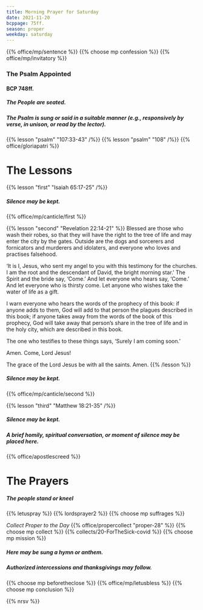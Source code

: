 ```yaml
---
title: Morning Prayer for Saturday
date: 2021-11-20
bcppage: 75ff.
season: proper
weekday: saturday
---
```


{{% office/mp/sentence %}}
{{% choose mp confession %}}
{{% office/mp/invitatory  %}}

### The Psalm Appointed
#### BCP 748ff.
##### The People are seated.
##### The Psalm is sung or said in a suitable manner (e.g., responsively by verse, in unison, or read by the lector).

{{% lesson "psalm" "107:33-43" /%}}
{{% lesson "psalm" "108" /%}}
{{% office/gloriapatri %}}

# The Lessons
{{% lesson "first" "Isaiah 65:17-25" /%}}

##### Silence may be kept.

{{% office/mp/canticle/first %}}

{{% lesson "second" "Revelation 22:14-21" %}}
Blessed are those who wash their robes, so that they will have the right to the tree of life and may enter the city by the gates. Outside are the dogs and sorcerers and fornicators and murderers and idolaters, and everyone who loves and practises falsehood.

‘It is I, Jesus, who sent my angel to you with this testimony for the churches. I am the root and the descendant of David, the bright morning star.’
The Spirit and the bride say, ‘Come.’
And let everyone who hears say, ‘Come.’
And let everyone who is thirsty come.
Let anyone who wishes take the water of life as a gift.

I warn everyone who hears the words of the prophecy of this book: if anyone adds to them, God will add to that person the plagues described in this book; if anyone takes away from the words of the book of this prophecy, God will take away that person’s share in the tree of life and in the holy city, which are described in this book.

The one who testifies to these things says, ‘Surely I am coming soon.’

Amen. Come, Lord Jesus!

The grace of the Lord Jesus be with all the saints. Amen.
{{% /lesson %}}
##### Silence may be kept.

{{% office/mp/canticle/second %}}


{{% lesson "third" "Matthew 18:21-35" /%}}

##### Silence may be kept.

##### A brief homily, spiritual conversation, or moment of silence may be placed here.


{{% office/apostlescreed %}}

# The Prayers

##### The people stand or kneel
{{% letuspray %}}
{{% lordsprayer2 %}}
{{% choose mp suffrages %}}

_Collect Proper to the Day_
{{% office/propercollect "proper-28" %}}
{{% choose mp collect %}}
{{% collects/20-ForTheSick-covid %}}
{{% choose mp mission %}}

##### Here may be sung a hymn or anthem.

##### Authorized intercessions and thanksgivings may follow.

{{% choose mp beforetheclose %}}
{{% office/mp/letusbless %}}
{{% choose mp conclusion %}}

{{% nrsv %}}
